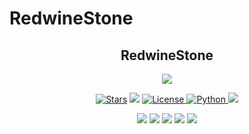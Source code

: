 # RedwineStone

<h2 align="center">
    RedwineStone
</h2>

<p align="center">
  <img src="https://graph.org//file/a13e4c752de41e430da5d.jpg">
</p>



<p align="center">
<a href="https://github.com/the-stonex/RedwineStone/stargazers"><img src="https://img.shields.io/github/stars/the-stonex/RedwineStone?color=black&logo=github&logoColor=black&style=for-the-badge" alt="Stars" /></a>
<a href="https://github.com/the-stonex/RedwineStone/network/members"> <img src="https://img.shields.io/github/forks/the-stonex/RedwineStone?color=black&logo=github&logoColor=black&style=for-the-badge" /></a>
<a href="https://github.com/the-stonex/RedwineStone/blob/master/LICENSE"> <img src="https://img.shields.io/badge/License-MIT-blueviolet?style=for-the-badge" alt="License" /> </a>
<a href="https://www.python.org/"> <img src="https://img.shields.io/badge/Written%20in-Python-orange?style=for-the-badge&logo=python" alt="Python" /> </a>
<a href="https://github.com/the-stonex/RedwineStone/commits/the-stonex"> <img src="https://img.shields.io/github/last-commit/the-stonex/RedwineStone?color=blue&logo=github&logoColor=green&style=for-the-badge" /></a>
</p>




<p align="center">
    <a href="https://github.com/the-stonex/RedwineStone"> <img src="https://img.shields.io/github/repo-size/the-stonex/RedwineStone?color=orange&logo=github&logoColor=green&style=for-the-badge" /></a>
    <a href="https://github.com/the-stonex/RedwineStone/commits"> <img src="https://img.shields.io/github/last-commit/the-stonex/RedwineStone?color=red&logo=github&logoColor=green&style=for-the-badge" /></a>
    <a href="https://github.com/the-stonex/RedwineStone/issues"> <img src="https://img.shields.io/github/issues/the-stonex/RedwineStone?color=blueviolet&logo=github&logoColor=green&style=for-the-badge" /></a>
    <a href="https://github.com/the-stonex/RedwineStone/network/members"> <img src="https://img.shields.io/github/forks/the-stonex/RedwineStone?color=red&logo=github&logoColor=green&style=for-the-badge" /></a>  
    <a href="https://pypi.org/project/Pyrogram"> <img src="https://img.shields.io/pypi/v/Pyrogram?color=yellow&label=Pyrogram&logo=python&logoColor=green&style=for-the-badge" /></a>
</p>
